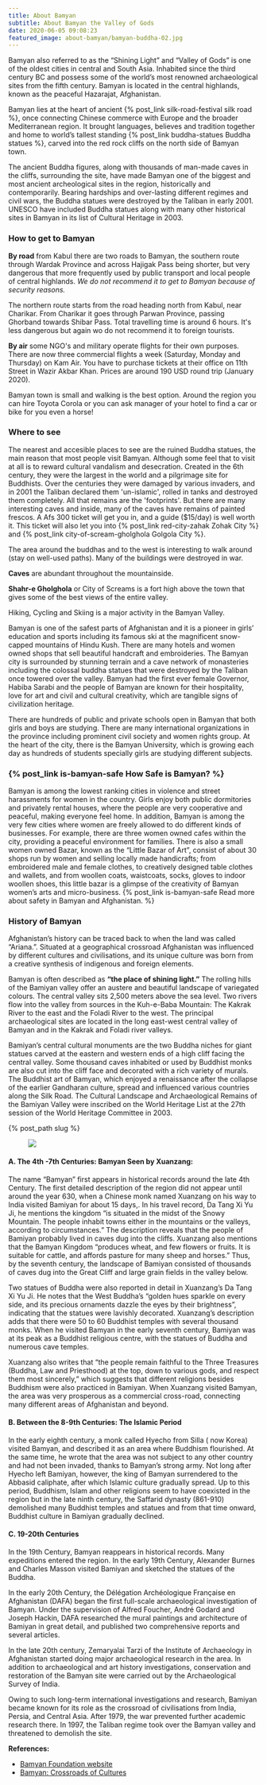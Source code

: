 ```yaml
---
title: About Bamyan
subtitle: About Bamyan the Valley of Gods
date: 2020-06-05 09:08:23
featured_image: about-bamyan/bamyan-buddha-02.jpg
---
```

Bamyan also referred to as the “Shining Light” and “Valley of Gods” is one of the oldest cities in central and South Asia. Inhabited since the third century BC and possess some of the world’s most renowned archaeological sites from the fifth century. Bamyan is located in the central highlands, known as the peaceful Hazarajat, Afghanistan.
<!-- more -->
Bamyan lies at the heart of ancient {% post_link silk-road-festival silk road %}, once connecting Chinese commerce with Europe and the broader Mediterranean region. It brought languages, believes and tradition together and home to world’s tallest standing {% post_link buddha-statues Buddha statues %}, carved into the red rock cliffs on the north side of Bamyan town.

<!-- <iframe class="alltrails" src="https://www.alltrails.com/widget/map/map-ab4c389--22?u=m" width="100%" height="400" frameborder="0" scrolling="no" marginheight="0" marginwidth="0" title="AllTrails: Trail Guides and Maps for Hiking, Camping, and Running"></iframe>

<iframe src="http://www.wandermap.net/en/route/3629887-kakrak-route/widget/?width=640&amp;distance_markers=1&amp;height=480&amp;unit=metric" width="100%" height="480" border="0" frameborder="0" marginheight="0" marginwidth="0" scrolling="no"></iframe> -->

<!--<iframe src="https://www.google.com/maps/embed?pb=!4v1591714392529!6m8!1m7!1snAfN6frvLn9crP_PU6DVrQ!2m2!1d40.75789725900285!2d-73.9855414150929!3f287.09623112903375!4f16.27338613040652!5f0.7820865974627469" width="100%" height="500" frameborder="0" style="border:0;" allowfullscreen="" aria-hidden="false" tabindex="0"></iframe>-->

The ancient Buddha figures, along with thousands of man-made caves in the cliffs, surrounding the site, have made Bamyan one of the biggest and most ancient archeological sites in the region, historically and contemporarily. Bearing hardships and over-lasting different regimes and civil wars, the Buddha statues were destroyed by the Taliban in early 2001. UNESCO have included Buddha statues along with many other historical sites in Bamyan in its list of Cultural Heritage in 2003.

### How to get to Bamyan

**By road** from Kabul there are two roads to Bamyan, the southern route through Wardak Province and across Hajigak Pass being shorter, but very dangerous that more frequently used by public transport and local people of central highlands. _We do not recommend it to get to Bamyan because of security reasons._

The northern route starts from the road heading north from Kabul, near Charikar. From Charikar it goes through Parwan Province, passing Ghorband towards Shibar Pass. Total travelling time is around 6 hours. It's less dangerous but again wo do not recommend it to foreign tourists.

**By air** some NGO's and military operate flights for their own purposes. There are now three commercial flights a week (Saturday, Monday and Thursday) on Kam Air. You have to purchase tickets at their office on 11th Street in Wazir Akbar Khan. Prices are around 190 USD round trip (January 2020).

Bamyan town is small and walking is the best option. Around the region you can hire Toyota Corola or you can ask manager of your hotel to find a car or bike for you even a horse!

### Where to see

The nearest and accesible places to see are the ruined Buddha statues, the main reason that most people visit Bamyan. Although some feel that to visit at all is to reward cultural vandalism and desecration. Created in the 6th century, they were the largest in the world and a pilgrimage site for Buddhists. Over the centuries they were damaged by various invaders, and in 2001 the Taliban declared them 'un-islamic', rolled in tanks and destroyed them completely. All that remains are the 'footprints'. But there are many interesting caves and inside, many of the caves have remains of painted frescos. A Afs 300 ticket will get you in, and a guide ($15/day) is well worth it. This ticket will also let you into {% post_link red-city-zahak Zohak City %} and {% post_link city-of-scream-gholghola Golgola City %}.

The area around the buddhas and to the west is interesting to walk around (stay on well-used paths). Many of the buildings were destroyed in war.

**Caves** are abundant throughout the mountainside.

**Shahr-e Gholghola** or City of Screams is a fort high above the town that gives some of the best views of the entire valley.

Hiking, Cycling and Skiing is a major activity in the Bamyan Valley.

Bamyan is one of the safest parts of Afghanistan and it is a pioneer in girls’ education and sports including its famous ski at the magnificent snow-capped mountains of Hindu Kush. There are many hotels and women owned shops that sell beautiful handcraft and embroideries. The Bamyan city is surrounded by stunning terrain and a cave network of monasteries including the colossal buddha statues that were destroyed by the Taliban once towered over the valley. Bamyan had the first ever female Governor, Habiba Sarabi and the people of Bamyan are known for their hospitality, love for art and civil and cultural creativity, which are tangible signs of civilization heritage.  

There are hundreds of public and private schools open in Bamyan that both girls and boys are studying. There are many international organizations in the province including prominent civil society and women rights group. At the heart of the city, there is the Bamyan University, which is growing each day as hundreds of students specially girls are studying different subjects.

### {% post_link is-bamyan-safe How Safe is Bamyan? %}

Bamyan is among the lowest ranking cities in violence and street harassments for women in the country. Girls enjoy both public dormitories and privately rental houses, where the people are very cooperative and peaceful, making everyone feel home. In addition, Bamyan is among the very few cities where women are freely allowed to do different kinds of businesses. For example, there are three women owned cafes within the city, providing a peaceful environment for families. There is also a small women owned Bazar, known as the “Little Bazar of Art”, consist of about 30 shops run by women and selling locally made handicrafts; from embroidered male and female clothes, to creatively designed table clothes and wallets, and from woollen coats, waistcoats, socks, gloves to indoor woollen shoes, this little bazar is a glimpse of the creativity of Bamyan women’s arts and micro-business. {% post_link is-bamyan-safe Read more about safety in Bamyan and Afghanistan. %}

### History of Bamyan

Afghanistan’s history can be traced back to when the land was called “Ariana.”. Situated at a geographical crossroad Afghanistan was influenced by different cultures and civilisations, and its unique culture was born from a creative synthesis of indigenous and foreign elements.

Bamyan is often described as **“the place of shining light.”** The rolling hills of the Bamiyan valley offer an austere and beautiful landscape of variegated colours. The central valley sits 2,500 meters above the sea level. Two rivers flow into the valley from sources in the Kuh-e-Baba Mountain: The Kakrak River to the east and the Foladi River to the west. The principal archaeological sites are located in the long east-west central valley of Bamyan and in the Kakrak and Foladi river valleys.

Bamiyan’s central cultural monuments are the two Buddha niches for giant statues carved at the eastern and western ends of a high cliff facing the central valley. Some thousand caves inhabited or used by Buddhist monks are also cut into the cliff face and decorated with a rich variety of murals. The Buddhist art of Bamyan, which enjoyed a renaissance after the collapse of the earlier Gandharan culture, spread and influenced various countries along the Silk Road. The Cultural Landscape and Archaeological Remains of the Bamiyan Valley were inscribed on the World Heritage List at the 27th session of the World Heritage Committee in 2003.

{% post_path slug %}<figure><img src="/hexo/images/featured_tag.jpg" /></figure>

#### A. The 4th -7th Centuries: Bamyan Seen by Xuanzang:

The name “Bamyan” first appears in historical records around the late 4th Century. The first detailed description of the region did not appear until around the year 630, when a Chinese monk named Xuanzang on his way to India visited Bamiyan for about 15 days,. In his travel record, Da Tang Xi Yu Ji, he mentions the kingdom “is situated in the midst of the Snowy Mountain. The people inhabit towns either in the mountains or the valleys, according to circumstances.” The description reveals that the people of Bamiyan probably lived in caves dug into the cliffs. Xuanzang also mentions that the Bamyan Kingdom “produces wheat, and few flowers or fruits. It is suitable for cattle, and affords pasture for many sheep and horses.” Thus, by the seventh century, the landscape of Bamiyan consisted of thousands of caves dug into the Great Cliff and large grain fields in the valley below.

Two statues of Buddha were also reported in detail in Xuanzang’s Da Tang Xi Yu Ji. He notes that the West Buddha’s “golden hues sparkle on every side, and its precious ornaments dazzle the eyes by their brightness”, indicating that the statues were lavishly decorated.  Xuanzang’s description adds that there were 50 to 60 Buddhist temples with several thousand monks. When he visited Bamyan in the early seventh century, Bamiyan was at its peak as a Buddhist religious centre, with the statues of Buddha and numerous cave temples.

Xuanzang also writes that “the people remain faithful to the Three Treasures (Buddha, Law and Priesthood) at the top, down to various gods, and respect them most sincerely,” which suggests that different religions besides Buddhism were also practiced in Bamiyan. When Xuanzang visited Bamyan, the area was very prosperous as a commercial cross-road, connecting many different areas of Afghanistan and beyond.

#### B. Between the 8-9th Centuries: The Islamic Period

In the early eighth century, a monk called Hyecho from Silla ( now Korea) visited Bamyan, and described it as an area where Buddhism flourished. At the same time, he wrote that the area was not subject to any other country and had not been invaded, thanks to Bamyan’s strong army. Not long after Hyecho left Bamiyan, however, the king of Bamyan surrendered to the Abbasid caliphate, after which Islamic culture gradually spread.  Up to this period, Buddhism, Islam and other religions seem to have coexisted in the region but in the late ninth century, the Saffarid dynasty (861-910) demolished many Buddhist temples and statues and from that time onward, Buddhist culture in Bamiyan gradually declined.

#### C. 19-20th Centuries

In the 19th Century, Bamyan reappears in historical records. Many expeditions entered the region. In the early 19th Century, Alexander Burnes and Charles Masson visited Bamiyan and sketched the statues of the Buddha.

In the early 20th Century, the Délégation Archéologique Française en Afghanistan (DAFA) began the first full-scale archaeological investigation of Bamyan. Under the supervision of Alfred Foucher, André Godard and Joseph Hackin, DAFA researched the mural paintings and architecture of Bamiyan in great detail, and published two comprehensive reports and several articles.

In the late 20th century, Zemaryalai Tarzi of the Institute of Archaeology in Afghanistan started doing major archaeological research in the area. In addition to archaeological and art history investigations, conservation and restoration of the Bamyan site were carried out by the Archaeological Survey of India.

Owing to such long-term international investigations and research, Bamiyan became known for its role as the crossroad of civilisations from India, Persia, and Central Asia. After 1979, the war prevented further academic research there. In 1997, the Taliban regime took over the Bamyan valley and threatened to demolish the site.

**References:**

- [Bamyan Foundation website](http://bamyanfoundation.org/sister-cities-initiative)
- [Bamyan: Crossroads of Cultures](http://bamiyanculturalcentre.org/bamiyan-crossroads-of-cultures)
